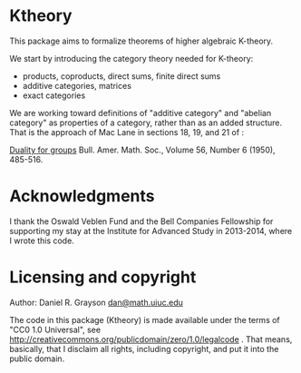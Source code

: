 Ktheory
=======

This package aims to formalize theorems of higher algebraic K-theory.

We start by introducing the category theory needed for K-theory:

  - products, coproducts, direct sums, finite direct sums
  - additive categories, matrices
  - exact categories

  We are working toward definitions of "additive category" and "abelian
  category" as properties of a category, rather than as an added structure.
  That is the approach of Mac Lane in sections 18, 19, and 21 of :

  [Duality for groups](http://projecteuclid.org/DPubS/Repository/1.0/Disseminate?view=body&id=pdf_1&handle=euclid.bams/1183515045)
  Bull. Amer. Math. Soc., Volume 56, Number 6 (1950), 485-516.

Acknowledgments
===============

I thank the Oswald Veblen Fund and the Bell Companies Fellowship for supporting
my stay at the Institute for Advanced Study in 2013-2014, where I wrote this
code.

Licensing and copyright
=======================

Author: Daniel R. Grayson <dan@math.uiuc.edu>

The code in this package (Ktheory) is made available
under the terms of "CC0 1.0 Universal", see
http://creativecommons.org/publicdomain/zero/1.0/legalcode .  That means,
basically, that I disclaim all rights, including copyright, and put it into the
public domain.
